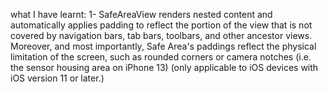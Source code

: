 what I have learnt:
1- SafeAreaView renders nested content and automatically applies padding to reflect the portion
of the view that is not covered by navigation bars, tab bars, toolbars, and other ancestor views.
Moreover, and most importantly, Safe Area's paddings reflect the physical limitation of the
screen, such as rounded corners or camera notches (i.e. the sensor housing area on iPhone 13) 
(only applicable to iOS devices with iOS version 11 or later.)
